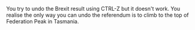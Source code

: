 You try to undo the Brexit result using CTRL-Z but it doesn't work. You realise the only way you can undo the referendum is to climb to the top of Federation Peak in Tasmania.
